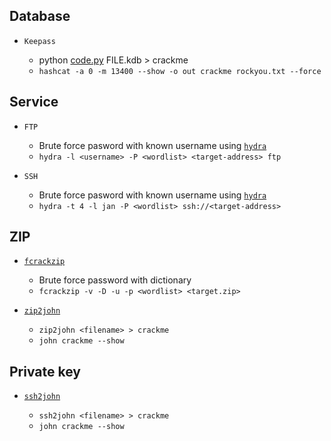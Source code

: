 Database
-

* `Keepass` 
	
	* python [code.py](https://github.com/ByamB4/Capture-The-Flag/blob/master/Cracking/src/keepass2john.py) FILE.kdb > crackme
  	* `hashcat -a 0 -m 13400 --show -o out crackme rockyou.txt --force`

Service
-

* `FTP`
	
	* Brute force pasword with known username using [`hydra`](https://tools.kali.org/password-attacks/hydra)
	* `hydra -l <username> -P <wordlist> <target-address> ftp`

* `SSH`
	
	* Brute force pasword with known username using [`hydra`](https://tools.kali.org/password-attacks/hydra)
	* `hydra -t 4 -l jan -P <wordlist> ssh://<target-address>`

ZIP
-

* [`fcrackzip`](http://manpages.ubuntu.com/manpages/trusty/man1/fcrackzip.1.html)

	* Brute force password with dictionary
	* `fcrackzip -v -D -u -p <wordlist> <target.zip>`

* [`zip2john`](https://github.com/magnumripper/JohnTheRipper.git)

	* `zip2john <filename> > crackme`
	* `john crackme --show`

Private key
-

* [`ssh2john`](https://github.com/magnumripper/JohnTheRipper.git)

	* `ssh2john <filename> > crackme`
	* `john crackme --show`
